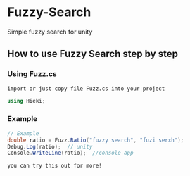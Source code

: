 # Fuzzy-Search
Simple fuzzy search for unity

## How to use Fuzzy Search step by step

### Using Fuzz.cs

```
import or just copy file Fuzz.cs into your project
```

```C#
using Hieki;

```

### Example

```C#
// Example
double ratio = Fuzz.Ratio("fuzzy search", "fuzi serxh");
Debug.Log(ratio);  // unity
Console.WriteLine(ratio);  //console app
```



```
you can try this out for more!
```
